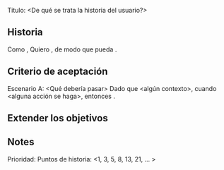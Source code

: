 Titulo: <De qué se trata la historia del usuario?>

Historia
--------
Como <tipo de usuario>, 
Quiero <hacer alguna tarea>, 
de modo que pueda <lograr cierto objetivo>.

Criterio de aceptación
----------------------
Escenario A: <Qué debería pasar>
Dado que <algún contexto>, 
cuando <alguna acción se haga>, 
entonces <se espera que algo suceda>.

Extender los objetivos
--------------
<opcional>


Notes
-----
<opcional>
Prioridad: <Critica, Alta, Media, Baja, Muy baja, Sin prioridad>
Puntos de historia: <1, 3, 5, 8, 13, 21, ... >